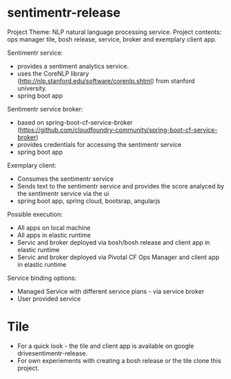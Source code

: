 # sentimentr-release
Project Theme: NLP natural language processing service.
Project contents: ops manager tile, bosh release, service, broker and exemplary client app. 
 
Sentimentr service: 
- provides a sentiment analytics service.
- uses the CoreNLP library (http://nlp.stanford.edu/software/corenlp.shtml) from stanford university.
- spring boot app

Sentimentr service broker:
- based on spring-boot-cf-service-broker (https://github.com/cloudfoundry-community/spring-boot-cf-service-broker)
- provides credentials for accessing the sentimentr service
- spring boot app

Exemplary client:
- Consumes the sentimentr service
- Sends text to the sentimentr service and provides the score analyced by the sentimentr service via the ui
- spring boot app, spring cloud, bootsrap, angularjs

Possible execution:
- All apps on local machine
- All apps in elastic runtime
- Servic and broker deployed via bosh/bosh release and client app in elastic runtime 
- Servic and broker deployed via Pivotal CF Ops Manager and client app in elastic runtime 

Service binding options:
- Managed Service with different service plans - via service broker
- User provided service 

# Tile
- For a quick look - the tile and client app is available on google drivesentimentr-release.
- For own experiements with creating a bosh release or the tile clone this project.

